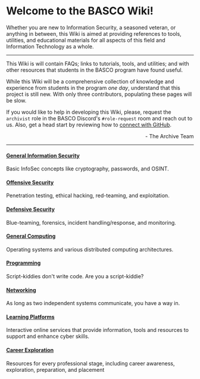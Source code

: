 # Welcome to the BASCO Wiki!

Whether you are new to Information Security, a seasoned veteran, or anything in between, this Wiki is aimed at providing references to tools, utilities, and educational materials for all aspects of this field and Information Technology as a whole.

---

This Wiki is will contain FAQs; links to tutorials, tools, and utilities; and with other resources that students in the BASCO program have found useful.

While this Wiki will be a comprehensive collection of knowledge and experience from students in the program *one day*, understand that this project is still new. With only three contributors, populating these pages will be slow.

If you would like to help in developing this Wiki, please, request the `archivist` role in the BASCO Discord's `#role-request` room and reach out to us. Also, get a head start by reviewing how to [connect with GitHub](Github-SSH-Authentication).

<div align="right">
- The Archive Team
</div>

---

#### [General Information Security](General-Information-Security#)
Basic InfoSec concepts like cryptography, passwords, and OSINT.

#### [Offensive Security](Offensive-Security#)
Penetration testing, ethical hacking, red-teaming, and exploitation.

#### [Defensive Security](Defensive-Security#)
Blue-teaming, forensics, incident handling/response, and monitoring.

#### [General Computing](General-Computing#)
Operating systems and various distributed computing architectures.

#### [Programming](Programming#)
Script-kiddies don't write code. Are you a script-kiddie?

#### [Networking](Networking#)
As long as two independent systems communicate, you have a way in.

#### [Learning Platforms](Learning-Platforms#)
Interactive online services that provide information, tools and resources to support and enhance cyber skills.

#### [Career Exploration](Career-Exploration#)
Resources for every professional stage, including career awareness, exploration, preparation, and placement


<!-- Additional page ideas: dedicated certifications, courses/training/learning platforms (under career exploration?), media (podcasts?), walkthroughs?, programs/tools? -->